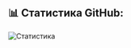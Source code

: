 ## 📊 Статистика GitHub:
![Статистика](https://github-readme-stats.vercel.app/api?username=Frengocode&show_icons=true&theme=radical)

